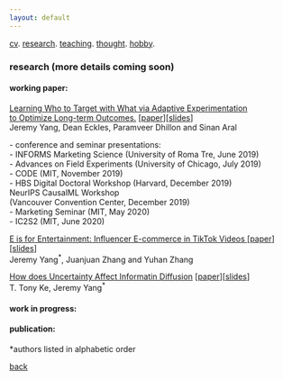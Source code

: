 ```yaml
---
layout: default
---
```


[cv](./cv.html). [research](./research.md). [teaching](./teaching.md). [thought](./thought.md). [hobby](./hobby.md).

### research (more details coming soon) 

#### working paper:

<ins>Learning Who to Target with What via Adaptive Experimentation <br/> to Optimize Long-term Outcomes.</ins> [<a href="">paper</a>][<a href=" ">slides</a>]<br/>
Jeremy Yang, Dean Eckles, Paramveer Dhillon and Sinan Aral


<!--
Abstract: We learn and implement optimal targeting policies via a sequence of adaptive experiments to maximize long-term customer outcomes. Our framework builds on literatures on efficient off-policy evaluation and optimization using doubly robust scores from Computer Science, Statistics, and Economics, and can adapt to potential changes in the environment through continuous exploration akin to Thompson sampling. In the empirical application we learn optimal targeting policies that prescribe whether, and if so, what type of discount to give to a subscriber at the Boston Globe to maximize long-term revenues. Since the long-term revenue is not observable, we use intermediate outcomes such as subscribers' short-term revenue and content consumption to construct a surrogate index and use it to impute the missing long-term revenues. Our method improves the average 1.5-year revenue by \$15 and projected 3-year revenue by $40 per subscriber compared to benchmarks that include a policy that targets no one, a random policy, and a policy that targets subscribers with the highest churn risk. Over a three year period, our approach had a net-positive revenue impact in the range $1.7-$2.8 million compared to the status-quo.
-->

\- conference and seminar presentations:<br/>
\- INFORMS Marketing Science (University of Roma Tre, June 2019)<br/>
\- Advances on Field Experiments (University of Chicago, July 2019)<br/>
\- CODE (MIT, November 2019)<br/>
\- HBS Digital Doctoral Workshop (Harvard, December 2019)<br/>
NeurIPS CausalML Workshop <br/> 
(Vancouver Convention Center, December 2019)<br/> 
\- Marketing Seminar (MIT, May 2020)<br/> 
\- IC2S2 (MIT, June 2020)<br/> 

<ins>E is for Entertainment: Influencer E-commerce in TikTok Videos </ins> [<a href="">paper</a>][<a href=" ">slides</a>]<br/>
Jeremy Yang<sup>*</sup>, Juanjuan Zhang and Yuhan Zhang

<!--
Abstract: TikTok is the most popular short video platform in the world with over 500M active users. We show three sets of early results using a unique dataset with detailed information on influencer created advertising videos, user engagement with the video (e.g., like, comment and share) and product page visits and sales on Douyin (the Chinese version of TikTok) : (1) by exploiting the differential timing of video posting, we use a difference in difference approach to estimate the causal effect of influencer advertising on product page visits and sales and calculate influencer ROI, (2) we use methods in computer vision to extract feature embeddings from the videos and show that video content and influencer fixed effect explains about the same amount of variation in sales, (3) somewhat surprisingly, user engagement with the video is not predictive of sales, it suggests that it might not be a good idea for brands to choose influencers based on past engagement if they want to generate short-term sales.
-->

<ins>How does Uncertainty Affect Informatin Diffusion</ins> [<a href="">paper</a>][<a href=" ">slides</a>]<br/>
T. Tony Ke, Jeremy Yang<sup>*</sup> 

<!--
Abstract: We investigate how uncertainty affects information sharing behavior. Using data on the spread of scientific news regarding the discovery of Higgs boson on Twitter in July 2012 we find that: (1) the main effect of uncertainty reduction on sharing probability is positive, (2) there's positive peer effect (crowding in) in the pre announcement or rumor phase that is characterized by piecemeal release of signals that are informative but noisy (high to medium uncertainty), (3) peer effect becomes negative (crowding out) in the post-announcement phase when the discovery is officially confirmed (low uncertainty) and (4) because of the negative interaction between information uncertainty and peer effect, when the number of sharing peers exceed some threshold, individuals are more likely to share when uncertainty is higher. This result suggests that the crowding in effect in rumor phase tends to amplify diffusion while the crowding out effect after confirmation tends to suppress diffusion. This motivates a simple learning model that highlights the mechanism through which uncertainty interacts with peer effects to drive the pattern of diffusion and offers a potential explanation to why rumors tend to diffuse wider and faster than verified news, even when the content of information is holding fixed. We further corroborate the result by analyzing a broader dataset that contains over 2400 rumors about 5 breaking news on Twitter from 2014-2015.
-->

#### work in progress:

#### publication:


*authors listed in alphabetic order



[back](./)
